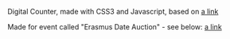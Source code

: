 Digital Counter, made with CSS3 and Javascript, based on [a link](http://flipclockjs.com/)

Made for event called "Erasmus Date Auction" - see below:
[a link](https://www.facebook.com/pages/Erasmus-Date-Auction/319464191529885?fref=ts)
